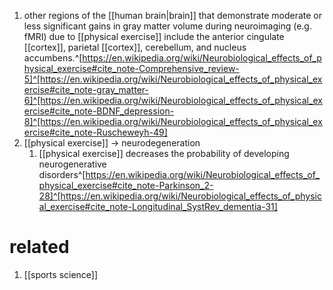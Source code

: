 1. other regions of the [[human brain|brain]] that demonstrate moderate or less significant gains in gray matter volume during neuroimaging (e.g. fMRI) due to [[physical exercise]] include the anterior cingulate [[cortex]], parietal [[cortex]], cerebellum, and nucleus accumbens.^[https://en.wikipedia.org/wiki/Neurobiological_effects_of_physical_exercise#cite_note-Comprehensive_review-5]^[https://en.wikipedia.org/wiki/Neurobiological_effects_of_physical_exercise#cite_note-gray_matter-6]^[https://en.wikipedia.org/wiki/Neurobiological_effects_of_physical_exercise#cite_note-BDNF_depression-8]^[https://en.wikipedia.org/wiki/Neurobiological_effects_of_physical_exercise#cite_note-Ruscheweyh-49]
2. [[physical exercise]] → neurodegeneration
	1. [[physical exercise]] decreases the probability of developing neurogenerative disorders^[https://en.wikipedia.org/wiki/Neurobiological_effects_of_physical_exercise#cite_note-Parkinson_2-28]^[https://en.wikipedia.org/wiki/Neurobiological_effects_of_physical_exercise#cite_note-Longitudinal_SystRev_dementia-31]

# related
1. [[sports science]]